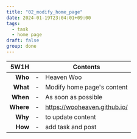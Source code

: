 ```yaml
---
title: "02_modify_home_page"
date: 2024-01-19T23:04:01+09:00
tags:
  - task
  - home page
draft: false
group: done
---
```


| 5W1H        |   | Contents                            |
| ----------: | - | ----------------------------------- |
| **Who**     | - | Heaven Woo                          |
| **What**    | - | Modify home page's content          |
| **When**    | - | As soon as possible                 |
| **Where**   | - | https://wooheaven.github.io/        |
| **Why**     | - | to update content                   |
| **How**     | - | add task and post                   |
